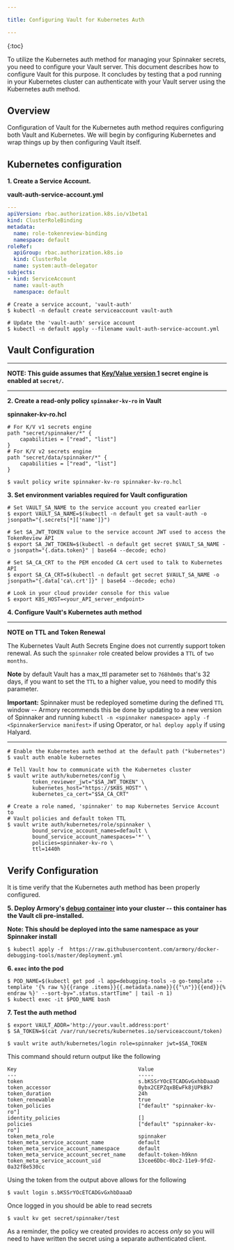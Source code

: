 ```yaml
---

title: Configuring Vault for Kubernetes Auth

---
```


{:toc}

To utilize the Kubernetes auth method for managing your Spinnaker secrets, you need to configure your Vault server. This document describes how to configure Vault for this purpose. It concludes by testing that a pod running in your Kubernetes cluster can authenticate with your Vault server using the Kubernetes auth method.

## Overview

Configuration of Vault for the Kubernetes auth method requires configuring both Vault and Kubernetes. We will begin by configuring Kubernetes and wrap things up by then configuring Vault itself.

## Kubernetes configuration

**1. Create a Service Account.**

**vault-auth-service-account.yml**

```yaml
---
apiVersion: rbac.authorization.k8s.io/v1beta1
kind: ClusterRoleBinding
metadata:
  name: role-tokenreview-binding
  namespace: default
roleRef:
  apiGroup: rbac.authorization.k8s.io
  kind: ClusterRole
  name: system:auth-delegator
subjects:
- kind: ServiceAccount
  name: vault-auth
  namespace: default
```

```
# Create a service account, 'vault-auth'
$ kubectl -n default create serviceaccount vault-auth

# Update the 'vault-auth' service account
$ kubectl -n default apply --filename vault-auth-service-account.yml
```

## Vault Configuration


---
**NOTE: This guide assumes that [Key/Value version 1](https://www.vaultproject.io/api/secret/kv/kv-v1.html) secret engine is enabled at `secret/`.**

---


**2. Create a read-only policy `spinnaker-kv-ro` in Vault**

**spinnaker-kv-ro.hcl**

```
# For K/V v1 secrets engine
path "secret/spinnaker/*" {
    capabilities = ["read", "list"]
}
# For K/V v2 secrets engine
path "secret/data/spinnaker/*" {
    capabilities = ["read", "list"]
}
```

```
$ vault policy write spinnaker-kv-ro spinnaker-kv-ro.hcl
```


**3. Set environment variables required for Vault configuration**

```
# Set VAULT_SA_NAME to the service account you created earlier
$ export VAULT_SA_NAME=$(kubectl -n default get sa vault-auth -o jsonpath="{.secrets[*]['name']}")

# Set SA_JWT_TOKEN value to the service account JWT used to access the TokenReview API
$ export SA_JWT_TOKEN=$(kubectl -n default get secret $VAULT_SA_NAME -o jsonpath="{.data.token}" | base64 --decode; echo)

# Set SA_CA_CRT to the PEM encoded CA cert used to talk to Kubernetes API
$ export SA_CA_CRT=$(kubectl -n default get secret $VAULT_SA_NAME -o jsonpath="{.data['ca\.crt']}" | base64 --decode; echo)

# Look in your cloud provider console for this value
$ export K8S_HOST=<your_API_server_endpoint>
```

**4. Configure Vault's Kubernetes auth method**


---
**NOTE on TTL and Token Renewal**

The Kubernetes Vault Auth Secrets Engine does not currently support token renewal. As such the `spinnaker` role created below provides a `TTL` of `two months`.

**Note** by default Vault has a max_ttl parameter set to `768h0m0s` that's 32 days, if you want to set the `TTL` to a higher value, you need to modify this parameter.


**Important:** Spinnaker must be redeployed sometime during the defined `TTL` window -- Armory recommends this be done by updating to a new version of Spinnaker and running `kubectl -n <spinnaker namespace> apply -f <SpinnakerService manifest>` if using Operator, or `hal deploy apply` if using Halyard.

---


```
# Enable the Kubernetes auth method at the default path ("kubernetes")
$ vault auth enable kubernetes

# Tell Vault how to communicate with the Kubernetes cluster
$ vault write auth/kubernetes/config \
        token_reviewer_jwt="$SA_JWT_TOKEN" \
        kubernetes_host="https://$K8S_HOST" \
        kubernetes_ca_cert="$SA_CA_CRT"

# Create a role named, 'spinnaker' to map Kubernetes Service Account to
# Vault policies and default token TTL
$ vault write auth/kubernetes/role/spinnaker \
        bound_service_account_names=default \
        bound_service_account_namespaces='*' \
        policies=spinnaker-kv-ro \
        ttl=1440h
```

## Verify Configuration

It is time verify that the Kubernetes auth method has been properly configured.

**5. Deploy Armory's [debug container](https://github.com/armory/docker-debugging-tools/blob/master/Dockerfile) into your cluster -- this container has the Vault cli pre-installed.**

**Note: This should be deployed into the same namespace as your Spinnaker install**

```$ kubectl apply -f  https://raw.githubusercontent.com/armory/docker-debugging-tools/master/deployment.yml```

**6. `exec` into the pod**

```
$ POD_NAME=$(kubectl get pod -l app=debugging-tools -o go-template --template '{% raw %}{{range .items}}{{.metadata.name}}{{"\n"}}{{end}}{% endraw %}' --sort-by=".status.startTime" | tail -n 1)
$ kubectl exec -it $POD_NAME bash
```

**7. Test the auth method**

```
$ export VAULT_ADDR='http://your.vault.address:port'
$ SA_TOKEN=$(cat /var/run/secrets/kubernetes.io/serviceaccount/token)

$ vault write auth/kubernetes/login role=spinnaker jwt=$SA_TOKEN
```

This command should return output like the following
```
Key                                       Value
---                                       -----
token                                     s.bKSSrYOcETCADGvGxhbDaaaD
token_accessor                            0ybx2CEPZqxBEwFk8jUPkBk7
token_duration                            24h
token_renewable                           true
token_policies                            ["default" "spinnaker-kv-ro"]
identity_policies                         []
policies                                  ["default" "spinnaker-kv-ro"]
token_meta_role                           spinnaker
token_meta_service_account_name           default
token_meta_service_account_namespace      default
token_meta_service_account_secret_name    default-token-h9knn
token_meta_service_account_uid            13cee6Dbc-0bc2-11e9-9fd2-0a32f8e530cc
```

Using the token from the output above allows for the following

```
$ vault login s.bKSSrYOcETCADGvGxhbDaaaD
```

Once logged in you should be able to read secrets

```
$ vault kv get secret/spinnaker/test
```

As a reminder, the policy we created provides ro access *only* so you will need to have written the secret using a separate authenticated client.

